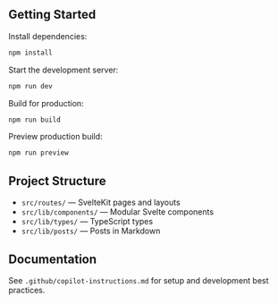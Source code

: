 ## Getting Started

Install dependencies:

```bash
npm install
```

Start the development server:

```bash
npm run dev
```

Build for production:

```bash
npm run build
```

Preview production build:

```bash
npm run preview
```

## Project Structure

- `src/routes/` — SvelteKit pages and layouts
- `src/lib/components/` — Modular Svelte components
- `src/lib/types/` — TypeScript types
- `src/lib/posts/` — Posts in Markdown

## Documentation

See `.github/copilot-instructions.md` for setup and development best practices.
